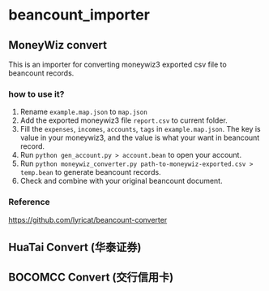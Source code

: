 # beancount_importer

## MoneyWiz convert
This is an importer for converting moneywiz3 exported csv file to beancount records.

### how to use it?
1. Rename `example.map.json` to `map.json`
2. Add the exported moneywiz3 file `report.csv` to current folder.
3. Fill the `expenses`, `incomes`, `accounts`, `tags` in `example.map.json`. The key is value in your moneywiz3, and the value is what your want in beancount record.
4. Run `python gen_account.py > account.bean` to open your account.
5. Run `python moneywiz_converter.py path-to-moneywiz-exported.csv > temp.bean` to generate beancount records.
6. Check and combine with your original beancount document.


### Reference
https://github.com/lyricat/beancount-converter

## HuaTai Convert (华泰证券)

## BOCOMCC Convert (交行信用卡)
